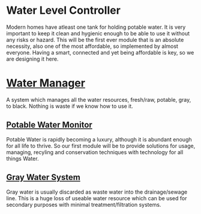 
# Water Level Controller
 Modern homes have atleast one tank for holding potable water. It is very important to keep it clean and hygienic enough to be able to use it without any risks or hazard. This will be the first ever module that is an absolute necessity, also one of the most affordable, so implemented by almost everyone. Having a smart, connected and yet being affordable is key, so we are designing it here.

# [Water Manager](../WaterManager/)
A system which manages all the water resources, fresh/raw, potable, gray, to black. Nothing is waste if we know how to use it.

## [Potable Water Monitor](../PotableWaterMonitor/)
 Potable Water is rapidly becoming a luxury, although it is abundant enough for all life to thrive. So our first module will be to provide solutions for usage, managing, recyling and conservation techniques with technology for all things Water.

## [Gray Water System](../GrayWaterSystem)
 Gray water is usually discarded as waste water into the drainage/sewage line. This is a huge loss of useable water resource which can be used for secondary purposes with minimal treatment/filtration systems.